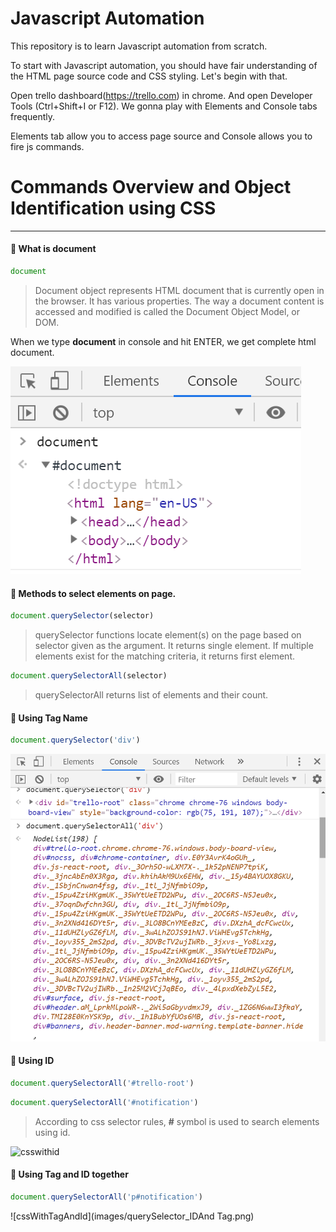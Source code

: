 # Javascript Automation

This repository is to learn Javascript automation from scratch.

To start with Javascript automation, you should have fair understanding of the HTML page source code and CSS styling. Let's begin with that.

Open trello dashboard(https://trello.com) in chrome. And open Developer Tools (Ctrl+Shift+I or F12). We gonna play with Elements and Console tabs frequently.

Elements tab allow you to access page source and Console allows you to fire js commands.




# Commands Overview and Object Identification using CSS

--------------------------------------------------------


#### :rocket: What is document

```javascript
document
```

> Document object represents HTML document that is currently open in the browser. It has various properties. The way a document content is accessed and modified is called the Document Object Model, or DOM.

When we type **document** in console and hit ENTER, we get complete html document.

![document](images/document.png)


#### :rocket: Methods to select elements on page.

```javascript
document.querySelector(selector)
```

> querySelector functions locate element(s) on the page based on selector given as the argument. It returns single element. If multiple elements exist for the matching criteria, it returns first element.

```javascript
document.querySelectorAll(selector)
```

> querySelectorAll returns list of elements and their count.


#### :rocket: Using Tag Name

```javascript
document.querySelector('div')
```
![tagname](images/querySelector_querySelectorAll_TagName.png)


#### :rocket: Using ID

```javascript
document.querySelectorAll('#trello-root')
```

```javascript
document.querySelectorAll('#notification')
```

> According to css selector rules, **#** symbol is used to search elements using id.

![csswithid](images/qquerySelector_ID.png)


#### :rocket: Using Tag and ID together

```javascript
document.querySelectorAll('p#notification')
```

![cssWithTagAndId](images/querySelector_IDAnd Tag.png)
